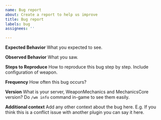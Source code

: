 ```yaml
---
name: Bug report
about: Create a report to help us improve
title: Bug report
labels: bug
assignees: ''

---
```


**Expected Behavior**
What you expected to see.

**Observed Behavior**
What you saw.

**Steps to Reproduce**
How to reproduce this bug step by step. Include configuration of weapon.

**Frequency**
How often this bug occurs?

**Version**
What is your server, WeaponMechanics and MechanicsCore version? Do ```/wm info``` command in-game to see them easily.

**Additional context**
Add any other context about the bug here. E.g. If you think this is a conflict issue with another plugin you can say it here.
